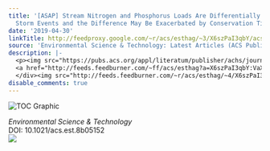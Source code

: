```yaml
---
title: '[ASAP] Stream Nitrogen and Phosphorus Loads Are Differentially Affected by
  Storm Events and the Difference May Be Exacerbated by Conservation Tillage'
date: '2019-04-30'
linkTitle: http://feedproxy.google.com/~r/acs/esthag/~3/X6szPaI3qbY/acs.est.8b05152
source: 'Environmental Science & Technology: Latest Articles (ACS Publications)'
description: |-
  <p><img src="https://pubs.acs.org/appl/literatum/publisher/achs/journals/content/esthag/0/esthag.ahead-of-print/acs.est.8b05152/20190430/images/medium/es-2018-05152k_0001.gif" alt="TOC Graphic"/></p><div><cite>Environmental Science & Technology</cite></div><div>DOI: 10.1021/acs.est.8b05152</div><div class="feedflare">
  <a href="http://feeds.feedburner.com/~ff/acs/esthag?a=X6szPaI3qbY:VaXAVMVR5gI:yIl2AUoC8zA"><img src="http://feeds.feedburner.com/~ff/acs/esthag?d=yIl2AUoC8zA" border="0"></img></a>
  </div><img src="http://feeds.feedburner.com/~r/acs/esthag/~4/X6szPaI3qbY" height="1" width="1" ...
disable_comments: true
---
```

<p><img src="https://pubs.acs.org/appl/literatum/publisher/achs/journals/content/esthag/0/esthag.ahead-of-print/acs.est.8b05152/20190430/images/medium/es-2018-05152k_0001.gif" alt="TOC Graphic"/></p><div><cite>Environmental Science & Technology</cite></div><div>DOI: 10.1021/acs.est.8b05152</div><div class="feedflare">
<a href="http://feeds.feedburner.com/~ff/acs/esthag?a=X6szPaI3qbY:VaXAVMVR5gI:yIl2AUoC8zA"><img src="http://feeds.feedburner.com/~ff/acs/esthag?d=yIl2AUoC8zA" border="0"></img></a>
</div><img src="http://feeds.feedburner.com/~r/acs/esthag/~4/X6szPaI3qbY" height="1" width="1" ...
